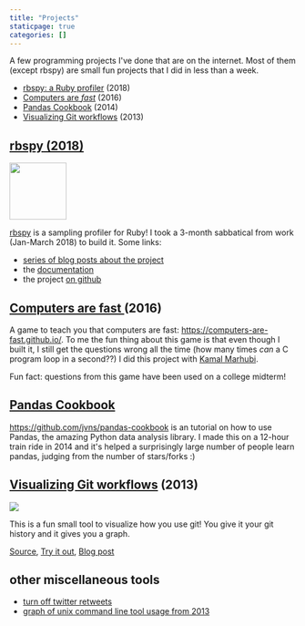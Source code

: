 ```yaml
---
title: "Projects"
staticpage: true
categories: []
---
```


A few programming projects I've done that are on the internet. Most of them (except rbspy) are small
fun projects that I did in less than a week.

* [rbspy: a Ruby profiler](#rbspy) (2018)
* [Computers are *fast*](#computers-fast) (2016)
* [Pandas Cookbook](#pandas-cookbook) (2014)
* [Visualizing Git workflows](#visualizing-git) (2013)

<h2>
    <a name="rbspy" class="anchor"> </a>
    <a href="https://rbspy.github.com"> rbspy (2018) </a>
</h2>

<img src="https://rbspy.github.io/rbspy.jpg" width=100px>

<a href="https://rbspy.github.io/">rbspy</a> is a sampling profiler for Ruby! I took a 3-month
sabbatical from work (Jan-March 2018) to build it. Some links:

* [series of blog posts about the project](https://jvns.ca/categories/ruby-profiler/)
* the [documentation](https://rbspy.github.io)
* the project [on github](https://github.com)

<h2>
    <a name="computers-fast" class="anchor"> </a>
    <a href="https://computers-are-fast.github.io"> Computers are fast </a> (2016)
</h2>

A game to teach you that computers are fast: https://computers-are-fast.github.io/. To me the fun
thing about this game is that even though I built it, I still get the questions wrong all the time
(how many times *can* a C program loop in a second??) I did this project with [Kamal Marhubi](http://kamalmarhubi.com).

Fun fact: questions from this game have been used on a college midterm!

<h2>
    <a name="pandas-cookbook" class="anchor"> </a>
    <a href="https://github.com/jvns/pandas-cookbook"> Pandas Cookbook </a>
</h2>

https://github.com/jvns/pandas-cookbook is an tutorial on how to use Pandas, the amazing Python data
analysis library. I made this on a 12-hour train ride in 2014 and it's helped a surprisingly large
number of people learn pandas, judging from the number of stars/forks :)

<h2>
    <a name="visualizing-git" class="anchor"> </a>
    <a href="http://visualize-your-git.herokuapp.com"> Visualizing Git workflows</a> (2013)
</h2>

[<img src="/images/selenamarie.png">](http://visualize-your-git.herokuapp.com/display/223/sparse)

This is a fun small tool to visualize how you use git! You give it your git history and it gives you
a graph.

[Source](https://github.com/jvns/git-workflow),
[Try it out](http://visualize-your-git.herokuapp.com),
[Blog post](http://jvns.ca/blog/2013/11/13/day-27-magic-testing-functions/)

<h2> other miscellaneous tools </h2>

* [turn off twitter retweets](http://turn-off-retweets.glitch.me/)
* [graph of unix command line tool usage from 2013](http://jvns.ca/projects/unix-command-survey/graph.html)
